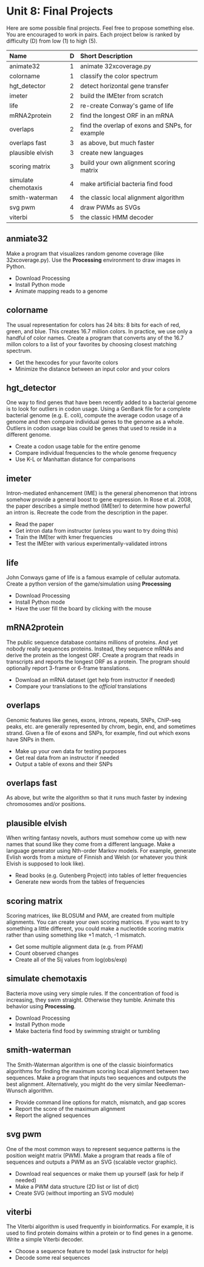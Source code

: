 Unit 8: Final Projects
======================

Here are some possible final projects. Feel free to propose something else. You
are encouraged to work in pairs. Each project below is ranked by difficulty (D)
from low (1) to high (5).


| Name                | D | Short Description
|:--------------------|:--|:---------------------------------------------
| animate32           | 1 | animate 32xcoverage.py
| colorname           | 1 | classify the color spectrum
| hgt_detector        | 2 | detect horizontal gene transfer
| imeter              | 2 | build the IMEter from scratch
| life                | 2 | re-create Conway's game of life
| mRNA2protein        | 2 | find the longest ORF in an mRNA
| overlaps            | 2 | find the overlap of exons and SNPs, for example
| overlaps fast       | 3 | as above, but much faster
| plausible elvish    | 3 | create new languages
| scoring matrix      | 3 | build your own alignment scoring matrix
| simulate chemotaxis | 4 | make artificial bacteria find food
| smith-waterman      | 4 | the classic local alignment algorithm
| svg pwm             | 4 | draw PWMs as SVGs
| viterbi             | 5 | the classic HMM decoder

## anmiate32 ##

Make a program that visualizes random genome coverage (like 32xcoverage.py).
Use the **Processing** environment to draw images in Python.

+ Download Processing
+ Install Python mode
+ Animate mapping reads to a genome

## colorname ##

The usual representation for colors has 24 bits: 8 bits for each of red, green,
and blue. This creates 16.7 million colors. In practice, we use only a handful
of color names. Create a program that converts any of the 16.7 millon colors to
a list of your favorites by choosing closest matching spectrum.

+ Get the hexcodes for your favorite colors
+ Minimize the distance between an input color and your colors

## hgt_detector ##

One way to find genes that have been recently added to a bacterial genome is to
look for outliers in codon usage. Using a GenBank file for a complete bacterial
genome (e.g. E. coli), compute the average codon usage of a genome and then
compare individual genes to the genome as a whole. Outliers in codon usage bias
could be genes that used to reside in a different genome.

+ Create a codon usage table for the entire genome
+ Compare individual frequencies to the whole genome frequency
+ Use K-L or Manhattan distance for comparisons

## imeter ##

Intron-mediated enhancement (IME) is the general phenomenon that introns
somehow provide a general boost to gene expression. In Rose et al. 2008, the
paper describes a simple method (IMEter) to determine how powerful an intron
is. Recreate the code from the description in the paper.

+ Read the paper
+ Get intron data from instructor (unless you want to try doing this)
+ Train the IMEter with kmer frequencies
+ Test the IMEter with various experimentally-validated introns

## life ##

John Conways game of life is a famous example of cellular automata. Create a
python version of the game/simulation using **Processing**

+ Download Processing
+ Install Python mode
+ Have the user fill the board by clicking with the mouse

## mRNA2protein ##

The public sequence database contains millions of proteins. And yet nobody
really sequences proteins. Instead, they sequence mRNAs and derive the protein
as the longest ORF. Create a program that reads in transcripts and reports the
longest ORF as a protein. The program should optionally report 3-frame or
6-frame translations.

+ Download an mRNA dataset (get help from instructor if needed)
+ Compare your translations to the _official_ translations

## overlaps ##

Genomic features like genes, exons, introns, repeats, SNPs, ChIP-seq peaks,
etc. are generally represented by chrom, begin, end, and sometimes strand.
Given a file of exons and SNPs, for example, find out which exons have SNPs in
them.

+ Make up your own data for testing purposes
+ Get real data from an instructor if needed
+ Output a table of exons and their SNPs

## overlaps fast ##

As above, but write the algorithm so that it runs much faster by indexing
chromosomes and/or positions.

## plausible elvish ##

When writing fantasy novels, authors must somehow come up with new names that
sound like they come from a different language. Make a language generator using
Nth-order Markov models. For example, generate Evlish words from a mixture of
Finnish and Welsh (or whatever you think Elvish is supposed to look like).

+ Read books (e.g. Gutenberg Project) into tables of letter frequencies
+ Generate new words from the tables of frequencies

## scoring matrix ##

Scoring matrices, like BLOSUM and PAM, are created from multiple alignments.
You can create your own scoring matrices. If you want to try something a little
different, you could make a nucleotide scoring matrix rather than using
something like +1 match, -1 mismatch.

+ Get some multiple alignment data (e.g. from PFAM)
+ Count observed changes
+ Create all of the Sij values from log(obs/exp)

## simulate chemotaxis ##

Bacteria move using very simple rules. If the concentration of food is
increasing, they swim straight. Otherwise they tumble. Animate this behavior
using **Processing**.

+ Download Processing
+ Install Python mode
+ Make bacteria find food by swimming straight or tumbling

## smith-waterman ##

The Smith-Waterman algorithm is one of the classic bioinformatics algorithms
for finding the maximum scoring local alignment between two sequences. Make a
program that inputs two sequences and outputs the best alignment.
Alternatively, you might do the very similar Needleman-Wunsch algorithm.

+ Provide command line options for match, mismatch, and gap scores
+ Report the score of the maximum alignment
+ Report the aligned sequences

## svg pwm ##

One of the most common ways to represent sequence patterns is the position
weight matrix (PWM). Make a program that reads a file of sequences and outputs
a PWM as an SVG (scalable vector graphic).

+ Download real sequences or make them up yourself (ask for help if needed)
+ Make a PWM data structure (2D list or list of dict)
+ Create SVG (without importing an SVG module)

## viterbi ##

The Viterbi algorithm is used frequently in bioinformatics. For example, it is
used to find protein domains within a protein or to find genes in a genome.
Write a simple Viterbi decoder.

+ Choose a sequence feature to model (ask instructor for help)
+ Decode some real sequences
